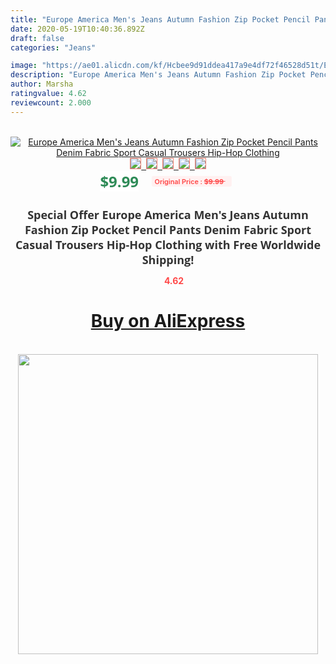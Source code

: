 ```yaml
---
title: "Europe America Men's Jeans Autumn Fashion Zip Pocket Pencil Pants Denim Fabric Sport Casual Trousers Hip-Hop Clothing"
date: 2020-05-19T10:40:36.892Z
draft: false
categories: "Jeans"

image: "https://ae01.alicdn.com/kf/Hcbee9d91ddea417a9e4df72f46528d51t/Europe-America-Men-s-Jeans-Autumn-Fashion-Zip-Pocket-Pencil-Pants-Denim-Fabric-Sport-Casual-Trousers.jpg"
description: "Europe America Men's Jeans Autumn Fashion Zip Pocket Pencil Pants Denim Fabric Sport Casual Trousers Hip-Hop Clothing"
author: Marsha
ratingvalue: 4.62
reviewcount: 2.000
---
```

<br>
<div style="text-align: center;">
<a href="https://s.click.aliexpress.com/e/_98ixfJ" target="_blank" rel="nofollow noopener noreferrer"><img alt="Europe America Men's Jeans Autumn Fashion Zip Pocket Pencil Pants Denim Fabric Sport Casual Trousers Hip-Hop Clothing" class="magnifier-image" src="https://ae01.alicdn.com/kf/Hcbee9d91ddea417a9e4df72f46528d51t/Europe-America-Men-s-Jeans-Autumn-Fashion-Zip-Pocket-Pencil-Pants-Denim-Fabric-Sport-Casual-Trousers.jpg_640x640.jpg">
<br>
<img style="border:1px solid salmon" src="https://ae01.alicdn.com/kf/Hcbee9d91ddea417a9e4df72f46528d51t/Europe-America-Men-s-Jeans-Autumn-Fashion-Zip-Pocket-Pencil-Pants-Denim-Fabric-Sport-Casual-Trousers.jpg_120x120.jpg">&nbsp;&nbsp;<img style="border:1px solid salmon" src="https://ae01.alicdn.com/kf/Haecbc1219bf2471493f02fb895edc293Q/Europe-America-Men-s-Jeans-Autumn-Fashion-Zip-Pocket-Pencil-Pants-Denim-Fabric-Sport-Casual-Trousers.jpg_120x120.jpg">&nbsp;&nbsp;<img style="border:1px solid salmon" src="https://ae01.alicdn.com/kf/H9cd34b75c8c04516a27bdde9beb4ae82A/Europe-America-Men-s-Jeans-Autumn-Fashion-Zip-Pocket-Pencil-Pants-Denim-Fabric-Sport-Casual-Trousers.jpg_120x120.jpg">&nbsp;&nbsp;<img style="border:1px solid salmon" src="https://ae01.alicdn.com/kf/Hfb5957ffc91b47028c3387ddc52aab0dM/Europe-America-Men-s-Jeans-Autumn-Fashion-Zip-Pocket-Pencil-Pants-Denim-Fabric-Sport-Casual-Trousers.jpg_120x120.jpg">&nbsp;&nbsp;<img style="border:1px solid salmon" src="https://ae01.alicdn.com/kf/H93ae9774146a4907828cb81e4344b368q/Europe-America-Men-s-Jeans-Autumn-Fashion-Zip-Pocket-Pencil-Pants-Denim-Fabric-Sport-Casual-Trousers.jpg_120x120.jpg"></a></div><br0>
<div style="text-align: center;"><span style="background-color: white; border: 0px; box-sizing: border-box; color: seagreen; display: inline-block; font-family: &quot;open sans&quot; , &quot;arial&quot; , &quot;helvetica&quot; , sans-serif , &quot;heiti&quot;; font-size: 24px; font-stretch: inherit; font-weight: 700; line-height: inherit; margin: 0px 10px 0px 0px; padding: 0px; vertical-align: middle;">$9.99 </span>
<span style="background: rgb(255 , 241 , 241); border-radius: 3px; border: 0px; box-sizing: border-box; color: #ff4747; display: inline-block; font-family: inherit; font-size: 12px; font-stretch: inherit; font-style: inherit; font-variant: inherit; font-weight: 600; line-height: inherit; margin: 0px; padding: 2px 5px; transform: scale(0.9); vertical-align: middle;">Original Price : <b style="text-decoration: line-through;">$9.99 </b> &nbsp;&nbsp;</span></div>
<h1 style="color: #333333; display: inline-block; font-family: &quot;open sans&quot; , &quot;arial&quot; , &quot;helvetica&quot; , sans-serif , &quot;heiti&quot;; font-size: 18px; font-stretch: inherit; font-weight: 700; text-align: center;">Special Offer Europe America Men's Jeans Autumn Fashion Zip Pocket Pencil Pants Denim Fabric Sport Casual Trousers Hip-Hop Clothing with Free Worldwide Shipping!</h1>
<div style="color: #ff4747; text-align: center;">
<img src="https://4.bp.blogspot.com/-M0ZcTcb-5uY/XleCXlxnR4I/AAAAAAAAAEc/OrjgMkXV1oMQFaCRZj5HQwOCBcu3w1FegCPcBGAYYCw/s1600/star.png" style="height: 15px;">&nbsp;<b>4.62</b></div>
<div class="button_cont" align="center"><a class="buynow_a" href="https://s.click.aliexpress.com/e/_98ixfJ" target="_blank" rel="nofollow noopener noreferrer"><H1>Buy on AliExpress</H1></a></div><br>
<div class="separator" style="clear: both; text-align: center;">
<img src="https://lh3.googleusercontent.com/-pTy5HemUv9M/XlePHvY0dAI/AAAAAAAAAE4/0nX5iRUoIWY8eMW9Dpxeirr157OZliDIgCLcBGAsYHQ/s1600/badge.gif" width="480">
</div>

